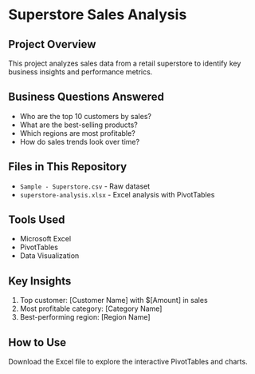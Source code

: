 # Superstore Sales Analysis

## Project Overview
This project analyzes sales data from a retail superstore to identify key business insights and performance metrics.

## Business Questions Answered
- Who are the top 10 customers by sales?
- What are the best-selling products?
- Which regions are most profitable?
- How do sales trends look over time?

## Files in This Repository
- `Sample - Superstore.csv` - Raw dataset
- `superstore-analysis.xlsx` - Excel analysis with PivotTables

## Tools Used
- Microsoft Excel
- PivotTables
- Data Visualization

## Key Insights
1. Top customer: [Customer Name] with $[Amount] in sales
2. Most profitable category: [Category Name]
3. Best-performing region: [Region Name]

## How to Use
Download the Excel file to explore the interactive PivotTables and charts.
